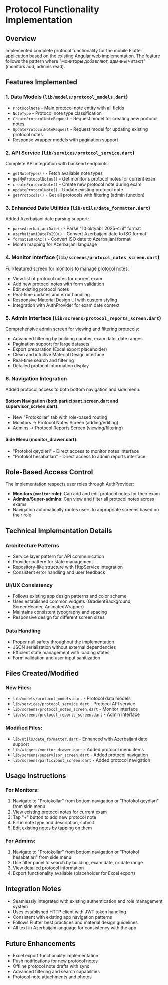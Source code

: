 # Protocol Functionality Implementation

## Overview
Implemented complete protocol functionality for the mobile Flutter application based on the existing Angular web implementation. The feature follows the pattern where "мониторы добавляют, админы читают" (monitors add, admins read).

## Features Implemented

### 1. Data Models (`lib/models/protocol_models.dart`)
- `ProtocolNote` - Main protocol note entity with all fields
- `NoteType` - Protocol note type classification
- `CreateProtocolNoteRequest` - Request model for creating new protocol notes
- `UpdateProtocolNoteRequest` - Request model for updating existing protocol notes
- Response wrapper models with pagination support

### 2. API Service (`lib/services/protocol_service.dart`)
Complete API integration with backend endpoints:
- `getNoteTypes()` - Fetch available note types
- `getMyProtocolNotes()` - Get monitor's protocol notes for current exam
- `createProtocolNote()` - Create new protocol note during exam
- `updateProtocolNote()` - Update existing protocol note
- `getProtocols()` - Get all protocols with filtering (admin function)

### 3. Enhanced Date Utilities (`lib/utils/date_formatter.dart`)
Added Azerbaijani date parsing support:
- `parseAzerbaijaniDate()` - Parse "10 oktyabr 2025-ci il" format
- `azerbaijaniDateToISO()` - Convert Azerbaijani date to ISO format
- `formatISOToAz()` - Convert ISO date to Azerbaijani format
- Month mapping for Azerbaijani language

### 4. Monitor Interface (`lib/screens/protocol_notes_screen.dart`)
Full-featured screen for monitors to manage protocol notes:
- View list of protocol notes for current exam
- Add new protocol notes with form validation
- Edit existing protocol notes
- Real-time updates and error handling
- Responsive Material Design UI with custom styling
- Integration with AuthProvider for exam date context

### 5. Admin Interface (`lib/screens/protocol_reports_screen.dart`)
Comprehensive admin screen for viewing and filtering protocols:
- Advanced filtering by building number, exam date, date ranges
- Pagination support for large datasets
- Export preparation (Excel export placeholder)
- Clean and intuitive Material Design interface
- Real-time search and filtering
- Detailed protocol information display

### 6. Navigation Integration
Added protocol access to both bottom navigation and side menu:

#### Bottom Navigation (both participant_screen.dart and supervisor_screen.dart):
- New "Protokollar" tab with role-based routing
- Monitors → Protocol Notes Screen (adding/editing)
- Admins → Protocol Reports Screen (viewing/filtering)

#### Side Menu (monitor_drawer.dart):
- "Protokol qeydləri" - Direct access to monitor notes interface
- "Protokol hesabatları" - Direct access to admin reports interface

## Role-Based Access Control
The implementation respects user roles through AuthProvider:
- **Monitors (`monitor` role)**: Can add and edit protocol notes for their exam
- **Admins/Super-admins**: Can view and filter all protocol notes across exams
- Navigation automatically routes users to appropriate screens based on their role

## Technical Implementation Details

### Architecture Patterns
- Service layer pattern for API communication
- Provider pattern for state management
- Repository-like structure with HttpService integration
- Consistent error handling and user feedback

### UI/UX Consistency
- Follows existing app design patterns and color scheme
- Uses established common widgets (GradientBackground, ScreenHeader, AnimatedWrapper)
- Maintains consistent typography and spacing
- Responsive design for different screen sizes

### Data Handling
- Proper null safety throughout the implementation
- JSON serialization without external dependencies
- Efficient state management with loading states
- Form validation and user input sanitization

## Files Created/Modified

### New Files:
- `lib/models/protocol_models.dart` - Protocol data models
- `lib/services/protocol_service.dart` - Protocol API service
- `lib/screens/protocol_notes_screen.dart` - Monitor interface
- `lib/screens/protocol_reports_screen.dart` - Admin interface

### Modified Files:
- `lib/utils/date_formatter.dart` - Enhanced with Azerbaijani date support
- `lib/widgets/monitor_drawer.dart` - Added protocol menu items
- `lib/screens/supervisor_screen.dart` - Added protocol navigation
- `lib/screens/participant_screen.dart` - Added protocol navigation

## Usage Instructions

### For Monitors:
1. Navigate to "Protokollar" from bottom navigation or "Protokol qeydləri" from side menu
2. View existing protocol notes for current exam
3. Tap "+" button to add new protocol note
4. Fill in note type and description, submit
5. Edit existing notes by tapping on them

### For Admins:
1. Navigate to "Protokollar" from bottom navigation or "Protokol hesabatları" from side menu
2. Use filter panel to search by building, exam date, or date range
3. View detailed protocol information
4. Export functionality available (placeholder for Excel export)

## Integration Notes
- Seamlessly integrated with existing authentication and role management system
- Uses established HTTP client with JWT token handling
- Consistent with existing app navigation patterns
- Follows Flutter best practices and material design guidelines
- All text in Azerbaijani language for consistency with the app

## Future Enhancements
- Excel export functionality implementation
- Push notifications for new protocol notes
- Offline protocol note drafts with sync
- Advanced filtering and search capabilities
- Protocol note attachments and photos